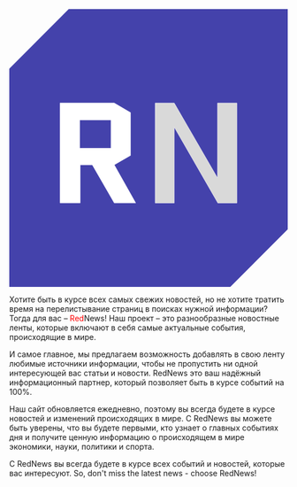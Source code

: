 <svg width="899" height="896" viewBox="0 0 899 896" fill="none" xmlns="http://www.w3.org/2000/svg">
<path d="M192 0L0 192V896H713L899 710V0H192Z" fill="#4442AB"/>
<path fill-rule="evenodd" clip-rule="evenodd" d="M164 303H338.911L391.44 333.735V471.764L338.911 501.94L408.205 624.881H338.911L267.941 501.94H228.823V624.881H164V303ZM227.705 357.765H328.293V448.294H227.705V357.765Z" fill="white"/>
<path d="M338.911 303L339.164 302.568L339.047 302.5H338.911V303ZM164 303V302.5H163.5V303H164ZM391.44 333.735H391.94V333.448L391.693 333.304L391.44 333.735ZM391.44 471.764L391.689 472.198L391.94 472.053V471.764H391.44ZM338.911 501.94L338.662 501.507L338.232 501.754L338.475 502.186L338.911 501.94ZM408.205 624.881V625.381H409.061L408.64 624.636L408.205 624.881ZM338.911 624.881L338.478 625.131L338.622 625.381H338.911V624.881ZM267.941 501.94L268.374 501.69L268.229 501.44H267.941V501.94ZM228.823 501.94V501.44H228.323V501.94H228.823ZM228.823 624.881V625.381H229.323V624.881H228.823ZM164 624.881H163.5V625.381H164V624.881ZM328.293 357.765H328.793V357.265H328.293V357.765ZM227.705 357.765V357.265H227.205V357.765H227.705ZM328.293 448.294V448.794H328.793V448.294H328.293ZM227.705 448.294H227.205V448.794H227.705V448.294ZM338.911 302.5H164V303.5H338.911V302.5ZM391.693 333.304L339.164 302.568L338.659 303.432L391.188 334.167L391.693 333.304ZM391.94 471.764V333.735H390.94V471.764H391.94ZM339.16 502.374L391.689 472.198L391.191 471.33L338.662 501.507L339.16 502.374ZM408.64 624.636L339.347 501.695L338.475 502.186L407.769 625.127L408.64 624.636ZM338.911 625.381H408.205V624.381H338.911V625.381ZM267.508 502.19L338.478 625.131L339.344 624.631L268.374 501.69L267.508 502.19ZM228.823 502.44H267.941V501.44H228.823V502.44ZM229.323 624.881V501.94H228.323V624.881H229.323ZM164 625.381H228.823V624.381H164V625.381ZM163.5 303V624.881H164.5V303H163.5ZM328.293 357.265H227.705V358.265H328.293V357.265ZM328.793 448.294V357.765H327.793V448.294H328.793ZM227.705 448.794H328.293V447.794H227.705V448.794ZM227.205 357.765V448.294H228.205V357.765H227.205Z" fill="white"/>
<path d="M471 625H532.691V380.787L673.309 625H735V303H672.267V544.048L532.691 303H471V625Z" fill="#D9D9D9" stroke="white"/>
</svg>

Хотите быть в курсе всех самых свежих новостей, но не хотите тратить время на перелистывание страниц в поисках нужной информации?Тогда для вас – <span style="color:red;">Red</span>News! Наш проект – это разнообразные новостные ленты, которые включают в себя самые актуальные события, происходящие в мире. 

И самое главное, мы предлагаем возможность добавлять в свою ленту любимые источники информации, чтобы не пропустить ни одной интересующей вас статьи и новости. RedNews это ваш надёжный информационный партнер, который позволяет быть в курсе событий на 100%. 

Наш сайт обновляется ежедневно, поэтому вы всегда будете в курсе новостей и изменений происходящих в мире. С RedNews вы можете быть уверены, что вы будете первыми, кто узнает о главных событиях дня и получите ценную информацию о происходящем в мире экономики, науки, политики и спорта. 

C RedNews вы всегда будете в курсе всех событий и новостей, которые вас интересуют. So, don't miss the latest news - choose RedNews!
